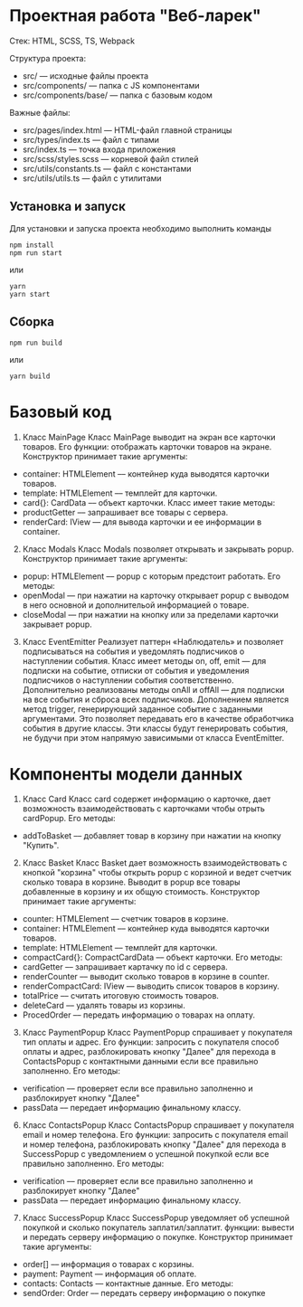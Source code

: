 # Проектная работа "Веб-ларек"

Стек: HTML, SCSS, TS, Webpack

Структура проекта:
- src/ — исходные файлы проекта
- src/components/ — папка с JS компонентами
- src/components/base/ — папка с базовым кодом

Важные файлы:
- src/pages/index.html — HTML-файл главной страницы
- src/types/index.ts — файл с типами
- src/index.ts — точка входа приложения
- src/scss/styles.scss — корневой файл стилей
- src/utils/constants.ts — файл с константами
- src/utils/utils.ts — файл с утилитами

## Установка и запуск
Для установки и запуска проекта необходимо выполнить команды

```
npm install
npm run start
```

или

```
yarn
yarn start
```
## Сборка

```
npm run build
```

или

```
yarn build
```

# Базовый код

1. Класс MainPage
Класс MainPage выводит на экран все карточки товаров. Его функции: отображать карточки товаров на экране.
Конструктор принимает такие аргументы:
- container: HTMLElement –– контейнер куда выводятся карточки товаров.
- template: HTMLElement –– темплейт для карточки.
- card{}: CardData –– объект карточки.
Класс имеет такие методы:
- productGetter –– запрашивает все товары с сервера.
- renderCard: IView –– для вывода карточки и ее информации в container.

2. Класс Modals
Класс Modals позволяет открывать и закрывать popup.
Конструктор принимает такие аргументы:
- popup: HTMLElement –– popup с которым предстоит работать.
Его методы:
- openModal –– при нажатии на карточку открывает popup с выводом в него основной и дополнительой информацией о товаре.
- closeModal –– при нажатии на кнопку или за пределами карточки закрывает popup.

3. Класс EventEmitter
Реализует паттерн «Наблюдатель» и позволяет подписываться на события и уведомлять подписчиков о наступлении события.
Класс имеет методы on,  off,  emit — для подписки на событие, отписки от события и уведомления подписчиков о наступлении события соответственно.
Дополнительно реализованы методы  onAll и  offAll — для подписки на все события и сброса всех подписчиков.
Дополнением является метод  trigger, генерирующий заданное событие с заданными
аргументами. Это позволяет передавать его в качестве обработчика события в другие классы. Эти классы будут генерировать события, не будучи при этом напрямую зависимыми от
класса  EventEmitter.

# Компоненты модели данных
1. Класс Card
Класс card содержет информацию о карточке, дает возможность взаимодействовать с карточками чтобы отрыть cardPopup. 
Его методы:
- addToBasket –– добавляет товар в корзину при нажатии на кнопку "Купить".

2. Класс Basket
Класс Basket дает возможность взаимодействовать с кнопкой "корзина" чтобы открыть popup с корзиной и ведет счетчик сколько товара в корзине. Выводит в popup все товары добавленные в корзину и их общую стоимость. 
Конструктор принимает такие аргументы:
- counter: HTMLElement –– счетчик товаров в корзине.
- container: HTMLElement –– контейнер куда выводятся карточки товаров.
- template: HTMLElement –– темплейт для карточки.
- compactCard{}: CompactCardData –– объект карточки.
Его методы: 
- cardGetter –– запрашивает картачку по id с сервера.
- renderCounter –– выводит сколько товаров в корзине в counter.
- renderCompactCard: IView –– выводить список товаров в корзину.
- totalPrice –– считать итоговую стоимость товаров.
- deleteCard –– удалять товары из корзины.
- ProcedOrder –– передать информацию о товарах на оплату.

3. Класс PaymentPopup
Класс PaymentPopup спрашивает у покупателя тип оплаты и адрес. Его функции: запросить с покупателя способ оплаты и адрес, разблокировать кнопку "Далее" для перехода в ContactsPopup с контактными данными если все правильно заполненно.
Его методы: 
- verification –– проверяет если все правильно заполненно и разблокирует кнопку "Далее"
- passData –– передает информацию финальному классу.

6. Класс ContactsPopup
Класс ContactsPopup спрашивает у покупателя email и номер телефона. Его функции: запросить с покупателя email и номер телефона, разблокировать кнопку "Далее" для перехода в SuccessPopup с уведомлением о успешной покупкой если все правильно заполненно.
Его методы: 
- verification –– проверяет если все правильно заполненно и разблокирует кнопку "Далее"
- passData –– передает информацию финальному классу.

7. Класс SuccessPopup
Класс SuccessPopup уведомляет об успешной покупкой и сколько покупатель заплатил/заплатит. функции: вывести и передать серверу информацию о покупке.
Конструктор принимает такие аргументы:
- order[] –– информация о товарах с корзины.
- payment: Payment –– информация об оплате.
- contacts: Contacts –– контактные данные.
Его методы: 
- sendOrder: Order –– передать серверу информацию о покупке


